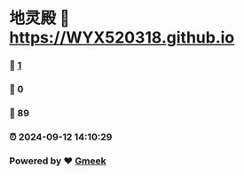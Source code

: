 # 地灵殿 :link: https://WYX520318.github.io 
### :page_facing_up: [1](https://WYX520318.github.io/tag.html) 
### :speech_balloon: 0 
### :hibiscus: 89 
### :alarm_clock: 2024-09-12 14:10:29 
### Powered by :heart: [Gmeek](https://github.com/Meekdai/Gmeek)
